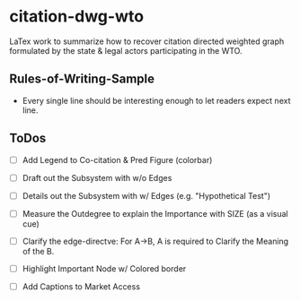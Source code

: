 # citation-dwg-wto
LaTex work to summarize how to recover citation directed weighted graph formulated by the state &amp; legal actors participating in the WTO.

## Rules-of-Writing-Sample
- Every single line should be interesting enough to let readers expect next line.

## ToDos
- [ ] Add Legend to Co-citation & Pred Figure (colorbar)
- [ ] Draft out the Subsystem with w/o Edges 
- [ ] Details out the Subsystem with w/ Edges (e.g. "Hypothetical Test")
- [ ] Measure the Outdegree to explain the Importance with SIZE (as a visual cue)
- [ ] Clarify the edge-directve: For A->B, A is required to Clarify the Meaning of the B.
- [ ] Highlight Important Node w/ Colored border
- [ ] Add Captions to Market Access

